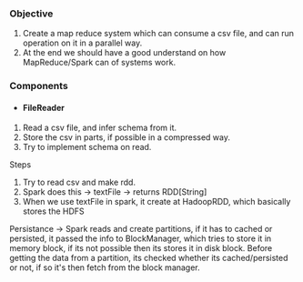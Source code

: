 ### Objective
 1. Create a map reduce system which can consume a csv file, and can run operation on it in a parallel
 way.
 2. At the end we should have a good understand on how MapReduce/Spark can of systems work.
 
### Components
 * #### FileReader  
  1. Read a csv file, and infer schema from it.
  2. Store the csv in parts, if possible in a compressed way.
  3. Try to implement schema on read.
  
  Steps
  1. Try to read csv and make rdd.
  2. Spark does this -> textFile -> returns RDD[String]
  3. When we use textFile in spark, it create at HadoopRDD, which basically stores the HDFS 
  
 Persistance -> Spark reads and create partitions, if it has to cached or persisted, it passed the
 info to BlockManager, which tries to store it in memory block, if its not possible then its stores it in 
 disk block. Before getting the data from a partition, its checked whether its cached/persisted or not,
 if so it's then fetch from the block manager.
